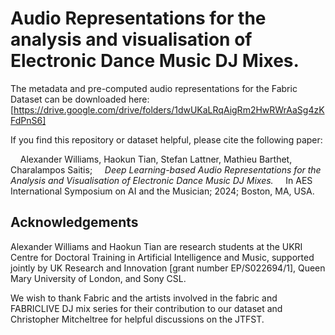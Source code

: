 # Audio Representations for the analysis and visualisation of Electronic Dance Music DJ Mixes.

The metadata and pre-computed audio representations for the Fabric Dataset can be downloaded here: [https://drive.google.com/drive/folders/1dwUKaLRqAigRm2HwRWrAaSg4zKFdPnS6]

If you find this repository or dataset helpful, please cite the following paper:

&nbsp;&nbsp;&nbsp;&nbsp;Alexander Williams, Haokun Tian, Stefan Lattner, Mathieu Barthet, Charalampos Saitis;
&nbsp;&nbsp;&nbsp;&nbsp;*Deep Learning-based Audio Representations for the Analysis and Visualisation of Electronic Dance Music DJ Mixes.*
&nbsp;&nbsp;&nbsp;&nbsp;In AES International Symposium on AI and the Musician; 2024; Boston, MA, USA.

## Acknowledgements

Alexander Williams and Haokun Tian are research students at the UKRI Centre for Doctoral Training in Artificial Intelligence and Music, supported jointly by UK Research and Innovation [grant number EP/S022694/1], Queen Mary University of London, and Sony CSL.

We wish to thank Fabric and the artists involved in the fabric and FABRICLIVE DJ mix series for their contribution to our dataset and Christopher Mitcheltree for helpful discussions on the JTFST.

